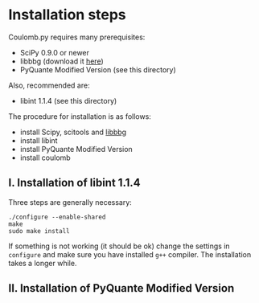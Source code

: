 Installation steps
==================

Coulomb.py requires many prerequisites:
* SciPy 0.9.0 or newer
* libbbg (download it [here](https://github.com/globulion/libbbg))
* PyQuante Modified Version (see this directory)

Also, recommended are:
* libint 1.1.4 (see this directory)

The procedure for installation is as follows:
* install Scipy, scitools and [libbbg](https://github.com/globulion/libbbg,"r")
* install libint
* install PyQuante Modified Version
* install coulomb

## I. Installation of libint 1.1.4


Three steps are generally necessary:
```
./configure --enable-shared
make
sudo make install
```
If something is not working (it should be ok) change the settings in `configure`
and make sure you have installed `g++` compiler. The installation takes a longer while.

## II. Installation of PyQuante Modified Version

